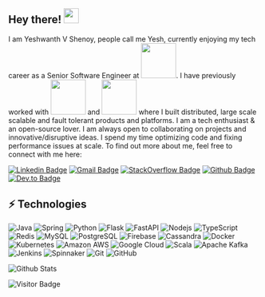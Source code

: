 ## Hey there! <img src="https://media.giphy.com/media/ckHycYZu3dbBRjU1Ie/giphy.gif" width="30px">

I am Yeshwanth V Shenoy, people call me Yesh, currently enjoying my tech career as a Senior Software Engineer at <a href="https://www.global.rakuten.com/"><img src="https://upload.wikimedia.org/wikipedia/commons/4/4c/Rakuten_Global_Brand_Logo.svg" width="70px"></a>. I have previously worked with <a href="https://www.freshworks.com/"><img src="https://www.freshworks.com/static-assets/images/common/company/logos/logo-fworks-black.svg?b478d1369c549425329a05cc6ed3382e" width="70px"></a> and <a href="https://tpfsoftware.com/"><img src="https://tpfsoftware.com/assets/images/logo.png" width="70px"></a> where I built distributed, large scale scalable and fault tolerant products and platforms. I am a tech enthusiast & an open-source lover. I am always open to collaborating on projects and innovative/disruptive ideas. I spend my time optimizing code and fixing performance issues at scale. To find out more about me, feel free to connect with me here:

[![Linkedin Badge](https://img.shields.io/badge/-yeshwanthvshenoy-blue?style=flat-square&logo=Linkedin&logoColor=white&link=https://www.linkedin.com/in/yeshwanthvshenoy/)](https://www.linkedin.com/in/yeshwanthvshenoy/)
[![Gmail Badge](https://img.shields.io/badge/-yeshwanthvshenoy@gmail.com-c14438?style=flat-square&logo=Gmail&logoColor=white&link=mailto:yeshwanthvshenoy@gmail.com)](mailto:yeshwanthvshenoy@gmail.com)
[![StackOverflow Badge](https://img.shields.io/badge/-yeshwanthvshenoy-orange?style=flat-square&logo=StackOverflow&logoColor=white&link=https://stackoverflow.com/users/12767234/yeshwanth-v-shenoy?tab=profile)](https://stackoverflow.com/users/12767234/yeshwanth-v-shenoy?tab=profile)
[![Github Badge](https://img.shields.io/badge/-yeshwanthvshenoy-black?style=flat-square&logo=Github&logoColor=white&link=https://github.com/yeshwanthvshenoy)](https://github.com/yeshwanthvshenoy)
[![Dev.to Badge](https://img.shields.io/badge/-yeshwanthvshenoy-navy?style=flat-square&logo=Dev.to&logoColor=white&link=https://dev.to/yeshwanthvshenoy)](https://dev.to/yeshwanthvshenoy)

## ⚡ Technologies

![Java](https://img.shields.io/badge/-Java-black?style=flat-square&logo=java)
![Spring](https://img.shields.io/badge/-Sprint%20Boot-black?style=flat-square&logo=spring)
![Python](https://img.shields.io/badge/-Python-black?style=flat-square&logo=python)
![Flask](https://img.shields.io/badge/-Flask-black?style=flat-square&logo=flask)
![FastAPI](https://img.shields.io/badge/-FastAPI-black?style=flat-square&logo=fastapi)
![Nodejs](https://img.shields.io/badge/-Node.js-black?style=flat-square&logo=Node.js)
![TypeScript](https://img.shields.io/badge/-TypeScript-black?style=flat-square&logo=typescript)
![Redis](https://img.shields.io/badge/-Redis-black?style=flat-square&logo=Redis)
![MySQL](https://img.shields.io/badge/-MySQL-black?style=flat-square&logo=mysql)
![PostgreSQL](https://img.shields.io/badge/-PostgreSQL-black?style=flat-square&logo=postgresql)
![Firebase](https://img.shields.io/badge/-Firebase-black?style=flat-square&logo=firebase)
![Cassandra](https://img.shields.io/badge/-Cassandra-black?style=flat-square&logo=apache-cassandra)
![Docker](https://img.shields.io/badge/-Docker-black?style=flat-square&logo=docker)
![Kubernetes](https://img.shields.io/badge/-Kubernetes-black?style=flat-square&logo=kubernetes)
![Amazon AWS](https://img.shields.io/badge/Amazon%20AWS-black?style=flat-square&logo=amazon-aws)
![Google Cloud](https://img.shields.io/badge/Google%20Cloud-black?style=flat-square&logo=google-cloud)
![Scala](https://img.shields.io/badge/-Scala-black?style=flat-square&logo=scala)
![Apache Kafka](https://img.shields.io/badge/-Apache%20Kafka-black?style=flat-square&logo=apache-kafka)
![Jenkins](https://img.shields.io/badge/-Jenkins-black?style=flat-square&logo=jenkins)
![Spinnaker](https://img.shields.io/badge/-Spinnaker-black?style=flat-square&logo=spinnaker)
![Git](https://img.shields.io/badge/-Git-black?style=flat-square&logo=git)
![GitHub](https://img.shields.io/badge/-GitHub-181717?style=flat-square&logo=github)

![Github Stats](https://github-readme-stats.vercel.app/api?username=yeshwanthvshenoy&show_icons=true)

![Visitor Badge](https://visitor-badge.laobi.icu/badge?page_id=yeshwanthvshenoy.yeshwanthvshenoy)
